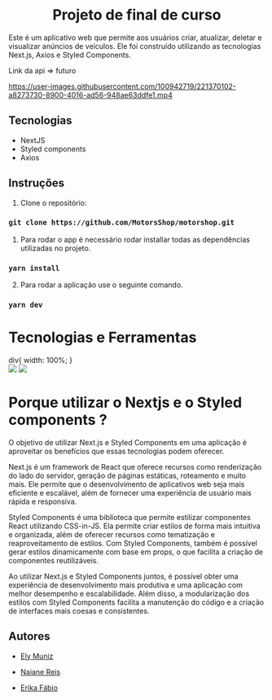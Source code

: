 <h1 align="center">
   Projeto de final de curso  
</h1>


Este é um aplicativo web que permite aos usuários criar, atualizar, deletar e visualizar anúncios de veículos. Ele foi construído utilizando as tecnologias Next.js, Axios e Styled Components.


Link da api => futuro

https://user-images.githubusercontent.com/100942719/221370102-a8273730-8900-4016-ad56-948ae63ddfe1.mp4

## Tecnologias

- NextJS
- Styled components
- Axios

## Instruções

1. Clone o repositório:
   
### `git clone https://github.com/MotorsShop/motorshop.git` 

1. Para rodar o app é necessário rodar installar todas as dependências utilizadas no projeto.
   
### `yarn install`

2. Para rodar a aplicação use o seguinte comando.
### `yarn dev`

#  Tecnologias e Ferramentas
<styles>
 div{
    width: 100%;
 }
</styles>
<div>
<img width={150px} src="https://cdn.jsdelivr.net/gh/devicons/devicon/icons/nextjs/nextjs-original-wordmark.svg" />
<img  width={150px} src="https://cdn.jsdelivr.net/gh/devicons/devicon/icons/typescript/typescript-original.svg" />
</div>


#  Porque utilizar o Nextjs e o Styled components ?

O objetivo de utilizar Next.js e Styled Components em uma aplicação é aproveitar os benefícios que essas tecnologias podem oferecer.

Next.js é um framework de React que oferece recursos como renderização do lado do servidor, geração de páginas estáticas, roteamento e muito mais. Ele permite que o desenvolvimento de aplicativos web seja mais eficiente e escalável, além de fornecer uma experiência de usuário mais rápida e responsiva.

Styled Components é uma biblioteca que permite estilizar componentes React utilizando CSS-in-JS. Ela permite criar estilos de forma mais intuitiva e organizada, além de oferecer recursos como tematização e reaproveitamento de estilos. Com Styled Components, também é possível gerar estilos dinamicamente com base em props, o que facilita a criação de componentes reutilizáveis.

Ao utilizar Next.js e Styled Components juntos, é possível obter uma experiência de desenvolvimento mais produtiva e uma aplicação com melhor desempenho e escalabilidade. Além disso, a modularização dos estilos com Styled Components facilita a manutenção do código e a criação de interfaces mais coesas e consistentes.


## Autores

- [Ely Muniz](https://github.com/ElyMuniz)

- [Naiane Reis](https://github.com/NaianeReis27)

- [Erika Fábio](https://github.com/erikafabio)



